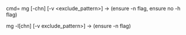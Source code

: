 cmd=
mg [-chn] <pattern> [-v <exclude_pattern>] -> (ensure -n flag, ensure no -h flag)

mg -l[chn] <pattern> [-v exclude_pattern>] -> (ensure -n flag)

